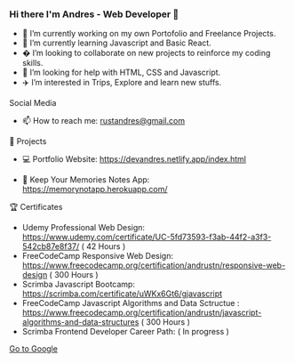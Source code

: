 ### Hi there I'm Andres - Web Developer 👋 ### 


- 🔭 I’m currently working on my own Portofolio and Freelance Projects.
- 📇 I’m currently learning Javascript and Basic React.
- � I’m looking to collaborate on new projects to reinforce my coding skills.
- 👾 I’m looking for help with HTML, CSS and Javascript.
- ✈️ I’m interested in Trips, Explore and learn new stuffs.

 Social Media

- 📫 How to reach me: rustandres@gmail.com

 💾 Projects

- 💻 Portfolio Website: https://devandres.netlify.app/index.html

- 📝 Keep Your Memories Notes App: https://memorynotapp.herokuapp.com/

🏆 Certificates

  - Udemy Professional Web Design: https://www.udemy.com/certificate/UC-5fd73593-f3ab-44f2-a3f3-542cb87e8f37/  ( 42 Hours )
  - FreeCodeCamp Responsive Web Design: https://www.freecodecamp.org/certification/andrustn/responsive-web-design ( 300 Hours )
  - Scrimba Javascript Bootcamp: https://scrimba.com/certificate/uWKx6Gt6/gjavascript
  - FreeCodeCamp Javascript Algorithms and Data Sctructue : https://www.freecodecamp.org/certification/andrustn/javascript-algorithms-and-data-structures ( 300 Hours )
  - Scrimba Frontend Developer Career Path: ( In progress )

<a href="www.google.com">Go to Google</a>
